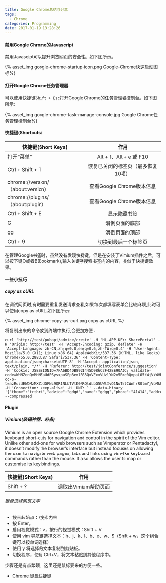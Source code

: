 ```yaml
---
title: Google Chrome总结与分享
tags:
  - Chrome
categories: Programming
date: 2017-01-19 13:28:26
---
```



#### 禁用Google Chrome的Javascript

禁用Javascipt可以提升浏览网页的安全性。如下图所示。

{% asset_img google-chrome-startup-icon.png Google-Chrome快速启动图标%}

<!-- more -->

#### 打开Google Chrome任务管理器


可以使用快捷键<code>Shift + Esc</code>打开Google Chrome的任务管理器控制台。如下图所示:


{% asset_img google-chrome-task-manage-console.jpg Google Chrome任务管理控制台%}

#### 快捷键(Shortcuts)

| 快捷键(Short Keys)                  |          作用           |
| -------------------------------- | :-------------------: |
| 打开“菜单”                           | Alt + f、Alt + e 或 F10 |
| Ctrl + Shift + T                 |  恢复已关闭的标签页（最多恢复10项）   |
| chrome://version/（about:version） |  查看Google Chrome版本信息  |
| chrome://plugins/（about:plugin）  |  查看Google Chrome版本信息  |
| Ctrl + Shift + B                 |        显示隐藏书签         |
| G                                |        滑倒页面的底部        |
| gg                               |        滑倒页面的顶部        |
| Ctrl + 9                         |      切换到最后一个标签页       |

在管理Google书签时，虽然没有发现快捷键，但是在安装了Vimium插件之后，可以按下键O或者B(Bookmark),输入关键字搜索书签内的内容，类似于快捷键效果。

#### 一些小技巧

##### copy as cURL

在调试网页时,有时需要重复发送请求查看,如果每次都填写表单会比较麻烦,此时可以使用copy as cURL.如下图所示:

{% asset_img chrome-copy-as-curl.png copy as cURL %}

将复制出来的命令放到终端中执行,会更加方便 .

```shell
curl 'http://test/pubapi/advice/create' -H 'HL-APP-KEY: SharePortal' -H 'Origin: http://test' -H 'Accept-Encoding: gzip, deflate' -H 'Accept-Language: zh-CN,zh;q=0.8,en;q=0.6,zh-TW;q=0.4' -H 'User-Agent: Mozilla/5.0 (X11; Linux x86_64) AppleWebKit/537.36 (KHTML, like Gecko) Chrome/55.0.2883.87 Safari/537.36' -H 'Content-Type: application/json;charset=UTF-8' -H 'Accept: application/json, text/plain, */*' -H 'Referer: http://test/jointConference/suggestion' -H 'Cookie: JSESSIONID=7FA6BD4DB8921445D986C2F42EE90A1C; validate-code=WHNZenQvMHNZaUdPSysxpuSFp3emlRS3QxVExxVUzlYN2x5Rmc0QmpaL05kWjVxWVBicGFIQktkN2c9PQ; cc-o-t=azRuzdEWDMzMXZodGFNc9QR1NLbTVtK0NRQldLbG5UWlIvQ1NuTmtCWnhrR0tmYjVoMkFpV1lqbnRBY2toZjVjVHhlZ2h1c0szREhsemw5NnZuUE1rZDl6a0tvWHErZzlya1FNeHI2WjZXRlQ' -H 'Connection: keep-alive' -H 'DNT: 1' --data-binary '{"theme":"trthrt","advice":"gdgd","name":"gdgg","phone":"41414","address":"gsggsg","groupId":"500001000001","userId":1}' --compressed
```



#### Plugin


##### Vimium(装逼神器，必备)

Vimium is an open source Google Chrome Extension which provides keyboard short-cuts for navigation and control in the spirit of the Vim editor. Unlike other add-ons for web browsers such as Vimperator or Pentadactyl, it doesn’t modify the browser’s interface but instead focuses on allowing the user to navigate web pages, tabs and links using vim-like keyboard commands rather than the mouse. It also allows the user to map or customise its key bindings.

| 快捷键(Short Keys) |      作用       |
| --------------- | :-----------: |
| Shift + ?       | 调取出Vimium帮助页面 |

###### 键盘选择网页文字

* 搜索起始点：/搜索内容
* 按 Enter。
* 启用视觉模式：v，按行的视觉模式：Shift + V
* 使用 vim 导航键选择文本：h、j、k、l、b、e、w、$（Shift + w，这个组合键可以按单词选择）
* 使用 y 将选择的文本复制到剪贴板。
* 切换程序，使用 Ctrl+V，将文本粘贴到其他程序中。

 步骤还是有点繁琐，这里还是鼠标要来的方便一些。

* [Chrome 键盘快捷键](https://support.google.com/chrome/answer/157179?hl=zh-Hans)
